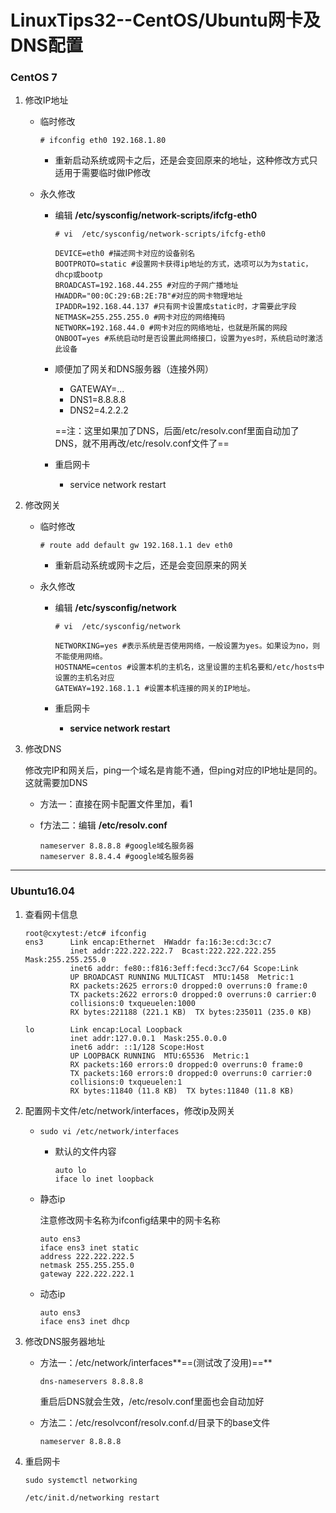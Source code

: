 # LinuxTips32--CentOS/Ubuntu网卡及DNS配置

### CentOS 7

1. 修改IP地址

   + 临时修改

     ```shell
     # ifconfig eth0 192.168.1.80
     ```

     + 重新启动系统或网卡之后，还是会变回原来的地址，这种修改方式只适用于需要临时做IP修改

   + 永久修改

     + 编辑 **/etc/sysconfig/network-scripts/ifcfg-eth0**

       ```shell
       # vi  /etc/sysconfig/network-scripts/ifcfg-eth0
       
       DEVICE=eth0 #描述网卡对应的设备别名
       BOOTPROTO=static #设置网卡获得ip地址的方式，选项可以为为static，dhcp或bootp
       BROADCAST=192.168.44.255 #对应的子网广播地址
       HWADDR="00:0C:29:6B:2E:7B"#对应的网卡物理地址
       IPADDR=192.168.44.137 #只有网卡设置成static时，才需要此字段
       NETMASK=255.255.255.0 #网卡对应的网络掩码
       NETWORK=192.168.44.0 #网卡对应的网络地址，也就是所属的网段
       ONBOOT=yes #系统启动时是否设置此网络接口，设置为yes时，系统启动时激活此设备
       ```

     + 顺便加了网关和DNS服务器（连接外网）

       + GATEWAY=...
       + DNS1=8.8.8.8
       + DNS2=4.2.2.2

       ==注：这里如果加了DNS，后面/etc/resolv.conf里面自动加了DNS，就不用再改/etc/resolv.conf文件了==

     + 重启网卡

       + service network restart

2. 修改网关

   + 临时修改

     ```shell
     # route add default gw 192.168.1.1 dev eth0
     ```

     + 重新启动系统或网卡之后，还是会变回原来的网关

   + 永久修改

     + 编辑 **/etc/sysconfig/network**

       ```shell
       # vi  /etc/sysconfig/network
       
       NETWORKING=yes #表示系统是否使用网络，一般设置为yes。如果设为no，则不能使用网络。
       HOSTNAME=centos #设置本机的主机名，这里设置的主机名要和/etc/hosts中设置的主机名对应
       GATEWAY=192.168.1.1 #设置本机连接的网关的IP地址。
       ```

     + 重启网卡
       
       + **service network restart** 

3. 修改DNS

   修改完IP和网关后，ping一个域名是肯能不通，但ping对应的IP地址是同的。这就需要加DNS

   + 方法一：直接在网卡配置文件里加，看1

   + f方法二：编辑 **/etc/resolv.conf**

     ```shell
     nameserver 8.8.8.8 #google域名服务器 
     nameserver 8.8.4.4 #google域名服务器
     ```

---

### Ubuntu16.04

1. 查看网卡信息

   ```shell
   root@cxytest:/etc# ifconfig
   ens3      Link encap:Ethernet  HWaddr fa:16:3e:cd:3c:c7  
             inet addr:222.222.222.7  Bcast:222.222.222.255  Mask:255.255.255.0
             inet6 addr: fe80::f816:3eff:fecd:3cc7/64 Scope:Link
             UP BROADCAST RUNNING MULTICAST  MTU:1458  Metric:1
             RX packets:2625 errors:0 dropped:0 overruns:0 frame:0
             TX packets:2622 errors:0 dropped:0 overruns:0 carrier:0
             collisions:0 txqueuelen:1000 
             RX bytes:221188 (221.1 KB)  TX bytes:235011 (235.0 KB)
   
   lo        Link encap:Local Loopback  
             inet addr:127.0.0.1  Mask:255.0.0.0
             inet6 addr: ::1/128 Scope:Host
             UP LOOPBACK RUNNING  MTU:65536  Metric:1
             RX packets:160 errors:0 dropped:0 overruns:0 frame:0
             TX packets:160 errors:0 dropped:0 overruns:0 carrier:0
             collisions:0 txqueuelen:1 
             RX bytes:11840 (11.8 KB)  TX bytes:11840 (11.8 KB)
   
   ```

2. 配置网卡文件/etc/network/interfaces，修改ip及网关

   + ```shell
     sudo vi /etc/network/interfaces
     ```

     + 默认的文件内容

       ```shell
       auto lo 
       iface lo inet loopback
       ```

   + 静态ip

     注意修改网卡名称为ifconfig结果中的网卡名称

     ```shell
     auto ens3
     iface ens3 inet static
     address 222.222.222.5
     netmask 255.255.255.0
     gateway 222.222.222.1
     ```

   + 动态ip

     ```shell
     auto ens3
     iface ens3 inet dhcp
     ```

3. 修改DNS服务器地址

   + 方法一：/etc/network/interfaces**==(测试改了没用)==**

     ```shell
     dns-nameservers 8.8.8.8
     ```

     重启后DNS就会生效，/etc/resolv.conf里面也会自动加好

   + 方法二：/etc/resolvconf/resolv.conf.d/目录下的base文件

     ```shell
     nameserver 8.8.8.8
     ```

4. 重启网卡

   ```shell
   sudo systemctl networking
   ```
   
   ```bash
   /etc/init.d/networking restart
   ```
   
   



